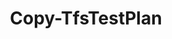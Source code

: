 ﻿---
title: Copy-TfsTestPlan
breadcrumbs: [ "TestManagement" ]
parent: "TestManagement"
description: "Clones a test plan and, optionally, its test suites and test cases."
remarks: "The Copy-TfsTestPlan copies (\"clones\") a test plan to help duplicate test suites and/or test cases. Cloning is useful if you want to branch your application into two versions. After copying, the tests for the two versions can be changed without affecting each other. When you clone a test suite, the following objects are copied from the source test plan to the destination test plan: * Test cases (note: Each new test case retains its shared steps. A link is made between the source and new test cases. The new test cases do not have test runs, bugs, test results, and build information); * Shared steps referenced by cloned test cases; * Test suites (note: The following data is retained - Names and hierarchical structure of the test suites; Order of the test cases; Assigned testers; Configurations); * Action Recordings linked from a cloned test case; * Links and Attachments; * Test configuration. The items below are only copied when using -CloneRequirements: * Requirements-based suites; * Requirements work items (product backlog items or user stories); * Bug work items, when in a project that uses the Scrum process template or any other project in which the Bug work item type is in the Requirements work item category. In other projects, bugs are not cloned."
parameterSets: 
  "_All_": [ AreaPath, CloneRequirements, Collection, CopyAllSuites, CopyAncestorHierarchy, DeepClone, DestinationProject, DestinationWorkItemType, IterationPath, NewName, Passthru, Project, RelatedLinkComment, SuiteIds, TestPlan ] 
  "__AllParameterSets":  
    AreaPath: 
      type: "string"  
    CloneRequirements: 
      type: "SwitchParameter"  
    Collection: 
      type: "object"  
    CopyAllSuites: 
      type: "SwitchParameter"  
    CopyAncestorHierarchy: 
      type: "SwitchParameter"  
    DeepClone: 
      type: "SwitchParameter"  
    DestinationProject: 
      type: "object"  
    DestinationWorkItemType: 
      type: "string"  
    IterationPath: 
      type: "string"  
    NewName: 
      type: "string"  
    Passthru: 
      type: "string"  
    Project: 
      type: "object"  
    RelatedLinkComment: 
      type: "string"  
    SuiteIds: 
      type: "int[]"  
    TestPlan: 
      type: "object" 
parameters: 
  - name: "TestPlan" 
    description:  
    globbing: false 
    pipelineInput: "true (ByValue)" 
    type: "object" 
    aliases: [ id ] 
  - name: "id" 
    description: "This is an alias of the TestPlan parameter." 
    globbing: false 
    pipelineInput: "true (ByValue)" 
    type: "object" 
    aliases: [ id ] 
  - name: "NewName" 
    description:  
    globbing: false 
    type: "string" 
  - name: "DestinationProject" 
    description:  
    globbing: false 
    type: "object" 
    aliases: [ Destination ] 
  - name: "Destination" 
    description: "This is an alias of the DestinationProject parameter." 
    globbing: false 
    type: "object" 
    aliases: [ Destination ] 
  - name: "AreaPath" 
    description:  
    globbing: false 
    type: "string" 
  - name: "IterationPath" 
    description:  
    globbing: false 
    type: "string" 
  - name: "DeepClone" 
    description:  
    globbing: false 
    type: "SwitchParameter" 
    defaultValue: "False" 
  - name: "CopyAllSuites" 
    description:  
    globbing: false 
    type: "SwitchParameter" 
    aliases: [ Recurse ] 
    defaultValue: "False" 
  - name: "Recurse" 
    description: "This is an alias of the CopyAllSuites parameter." 
    globbing: false 
    type: "SwitchParameter" 
    aliases: [ Recurse ] 
    defaultValue: "False" 
  - name: "CopyAncestorHierarchy" 
    description:  
    globbing: false 
    type: "SwitchParameter" 
    defaultValue: "False" 
  - name: "CloneRequirements" 
    description:  
    globbing: false 
    type: "SwitchParameter" 
    defaultValue: "False" 
  - name: "DestinationWorkItemType" 
    description:  
    globbing: false 
    type: "string" 
    defaultValue: "Test Case" 
  - name: "SuiteIds" 
    description:  
    globbing: false 
    type: "int[]" 
  - name: "RelatedLinkComment" 
    description:  
    globbing: false 
    type: "string" 
  - name: "Project" 
    description: "Specifies the name of the Team Project, its ID (a GUID), or a Microsoft.TeamFoundation.Core.WebApi.TeamProject object to connect to. When omitted, it defaults to the connection set by Connect-TfsTeamProject (if any). For more details, see the Get-TfsTeamProject cmdlet." 
    globbing: false 
    type: "object" 
  - name: "Collection" 
    description: "Specifies the URL to the Team Project Collection or Azure DevOps Organization to connect to, a TfsTeamProjectCollection object (Windows PowerShell only), or a VssConnection object. You can also connect to an Azure DevOps Services organizations by simply providing its name instead of the full URL. For more details, see the Get-TfsTeamProjectCollection cmdlet. When omitted, it defaults to the connection set by Connect-TfsTeamProjectCollection (if any)." 
    globbing: false 
    type: "object" 
  - name: "Passthru" 
    description: "Returns the results of the command. By default, this cmdlet does not generate any output." 
    globbing: false 
    type: "string" 
    defaultValue: "None"
inputs: 
  - type: "System.Object" 
    description: 
outputs: 
  - type: "Microsoft.VisualStudio.Services.TestManagement.TestPlanning.WebApi.TestPlan" 
    description: 
notes: 
relatedLinks: 
  - text: "Online Version:" 
    uri: "https://tfscmdlets.dev/Cmdlets/TestManagement/Copy-TfsTestPlan"
aliases: 
examples: 
  - title: "----------  EXAMPLE 1  ----------" 
    code: "PS> Copy-TfsTestPlan -TestPlan \"My test plan\" -Project \"SourceProject\" -Destination \"TargetProject\" -NewName \"My new test plan\"" 
    remarks: 
---
